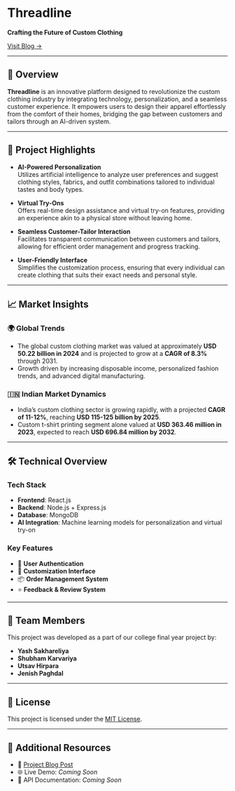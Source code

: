 # Threadline

**Crafting the Future of Custom Clothing**

[Visit Blog →](https://threadline.hashnode.dev/threadline)

---

## 🧵 Overview

**Threadline** is an innovative platform designed to revolutionize the custom clothing industry by integrating technology, personalization, and a seamless customer experience. It empowers users to design their apparel effortlessly from the comfort of their homes, bridging the gap between customers and tailors through an AI-driven system.

---

## 🚀 Project Highlights

- **AI-Powered Personalization**  
  Utilizes artificial intelligence to analyze user preferences and suggest clothing styles, fabrics, and outfit combinations tailored to individual tastes and body types.

- **Virtual Try-Ons**  
  Offers real-time design assistance and virtual try-on features, providing an experience akin to a physical store without leaving home.

- **Seamless Customer-Tailor Interaction**  
  Facilitates transparent communication between customers and tailors, allowing for efficient order management and progress tracking.

- **User-Friendly Interface**  
  Simplifies the customization process, ensuring that every individual can create clothing that suits their exact needs and personal style.

---

## 📈 Market Insights

### 🌍 Global Trends

- The global custom clothing market was valued at approximately **USD 50.22 billion in 2024** and is projected to grow at a **CAGR of 8.3%** through 2031.
- Growth driven by increasing disposable income, personalized fashion trends, and advanced digital manufacturing.

### 🇮🇳 Indian Market Dynamics

- India’s custom clothing sector is growing rapidly, with a projected **CAGR of 11-12%**, reaching **USD 115-125 billion by 2025**.
- Custom t-shirt printing segment alone valued at **USD 363.46 million in 2023**, expected to reach **USD 696.84 million by 2032**.

---

## 🛠️ Technical Overview

### Tech Stack

- **Frontend**: React.js  
- **Backend**: Node.js + Express.js  
- **Database**: MongoDB  
- **AI Integration**: Machine learning models for personalization and virtual try-on

### Key Features

- 🔐 **User Authentication**  
- 🎨 **Customization Interface**  
- 📦 **Order Management System**  
- ⭐ **Feedback & Review System**

---

## 👥 Team Members

This project was developed as a part of our college final year project by:

- **Yash Sakhareliya**
- **Shubham Karvariya**
- **Utsav Hirpara**
- **Jenish Paghdal**

---

## 📄 License

This project is licensed under the [MIT License](LICENSE).

---

## 🔗 Additional Resources

- 🔗 [Project Blog Post](https://threadline.hashnode.dev/threadline)
- 🌐 Live Demo: *Coming Soon*
- 📘 API Documentation: *Coming Soon*
